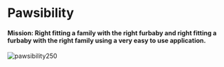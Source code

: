# Pawsibility
#### Mission: Right fitting a family with the right furbaby and right fitting a furbaby with the right family using a very easy to use application.

![pawsibility250](https://user-images.githubusercontent.com/30742763/36911793-a24290a2-1e12-11e8-9f73-eed8720c7474.png)
